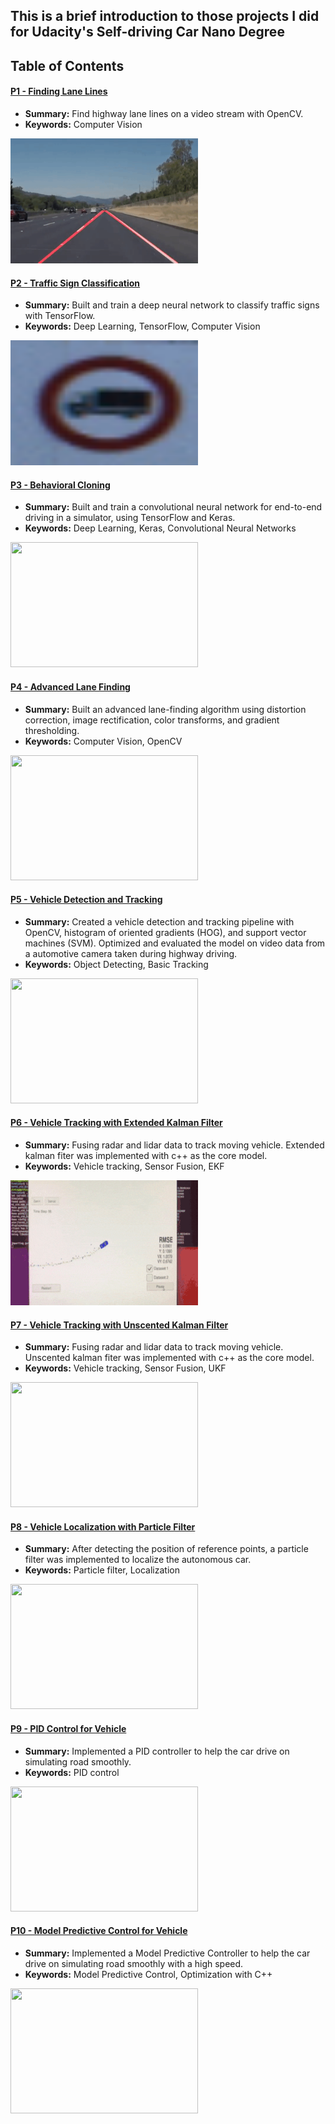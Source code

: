 

This is a brief introduction to those projects I did for Udacity's Self-driving Car Nano Degree
--- 
## Table of Contents

#### [P1 - Finding Lane Lines](project_01_FindLaneLines)
 - **Summary:** Find highway lane lines on a video stream with OpenCV. 
 - **Keywords:** Computer Vision
 
<img src="https://github.com/placeforyiming/Udacity-SelfDrivingCar-Nanodegree/blob/master/IntroGifforALL/project1.gif" width="300" height="200" />

#### [P2 - Traffic Sign Classification](project_02_TrafficSignClassification)
 - **Summary:** Built and train a deep neural network to classify traffic signs with TensorFlow. 
 - **Keywords:** Deep Learning, TensorFlow, Computer Vision
 
<img src="https://github.com/placeforyiming/Udacity-SelfDrivingCar-Nanodegree/blob/master/IntroGifforALL/project2.gif" width="300" height="200" />

#### [P3 - Behavioral Cloning](project_03_BehavioralCloning)
 - **Summary:** Built and train a convolutional neural network for end-to-end driving in a simulator, using TensorFlow and Keras. 
 - **Keywords:** Deep Learning, Keras, Convolutional Neural Networks
 
<img src="https://github.com/placeforyiming/Udacity-SelfDrivingCar-Nanodegree/blob/master/IntroGifforALL/project3.gif" width="300" height="200" />

#### [P4 - Advanced Lane Finding](project_04_AdvancedLaneFinding)
 - **Summary:** Built an advanced lane-finding algorithm using distortion correction, image rectification, color transforms, and gradient thresholding. 
 - **Keywords:** Computer Vision, OpenCV
 
<img src="https://github.com/placeforyiming/Udacity-SelfDrivingCar-Nanodegree/blob/master/IntroGifforALL/project4.gif" width="300" height="200" /> 

#### [P5 - Vehicle Detection and Tracking](project_05_VehicleDetectionandTracking)
 - **Summary:** Created a vehicle detection and tracking pipeline with OpenCV, histogram of oriented gradients (HOG), and support vector machines (SVM). Optimized and evaluated the model on video data from a automotive camera taken during highway driving.
 -  **Keywords:** Object Detecting, Basic Tracking

<img src="https://github.com/placeforyiming/Udacity-SelfDrivingCar-Nanodegree/blob/master/IntroGifforALL/project5.gif" width="300" height="200" />

#### [P6 - Vehicle Tracking with Extended Kalman Filter](project_06_ExtendedKalmanFilter)
 - **Summary:** Fusing radar and lidar data to track moving vehicle. Extended kalman fiter was implemented with c++ as the core model.
 -  **Keywords:** Vehicle tracking, Sensor Fusion, EKF 

<img src="https://github.com/placeforyiming/Udacity-SelfDrivingCar-Nanodegree/blob/master/IntroGifforALL/project6.gif" width="300" height="200" />

#### [P7 - Vehicle Tracking with Unscented Kalman Filter](project_07_UnscentedKalmanFilter)
 - **Summary:** Fusing radar and lidar data to track moving vehicle. Unscented kalman fiter was implemented with c++ as the core model.
 -  **Keywords:** Vehicle tracking, Sensor Fusion, UKF

<img src="https://github.com/placeforyiming/Udacity-SelfDrivingCar-Nanodegree/blob/master/IntroGifforALL/project7.gif" width="300" height="200" />

#### [P8 - Vehicle Localization with Particle Filter](project_08_ParticleFilterLocalization)
 - **Summary:** After detecting the position of reference points, a particle filter was implemented to localize the autonomous car. 
 -  **Keywords:** Particle filter, Localization

<img src="https://github.com/placeforyiming/Udacity-SelfDrivingCar-Nanodegree/blob/master/IntroGifforALL/project8.gif" width="300" height="200" />

#### [P9 - PID Control for Vehicle](project_09_PID_Control)
 - **Summary:** Implemented a PID controller to help the car drive on simulating road smoothly.
 -  **Keywords:** PID control

<img src="https://github.com/placeforyiming/Udacity-SelfDrivingCar-Nanodegree/blob/master/IntroGifforALL/project9.gif" width="300" height="200" />

#### [P10 - Model Predictive Control for Vehicle](project_10_MPC_Control)
 - **Summary:** Implemented a Model Predictive Controller to help the car drive on simulating road smoothly with a high speed.
 -  **Keywords:** Model Predictive Control, Optimization with C++

<img src="https://github.com/placeforyiming/Udacity-SelfDrivingCar-Nanodegree/blob/master/IntroGifforALL/project10.gif" width="300" height="200" />
